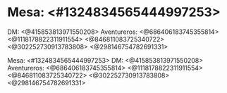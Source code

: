 # Mesa: <#1324834565444997253> 
DM:  <@415853813971550208> 
Aventureros: <@686406183745355814> <@1118178822311911554> <@846811083725340722> <@302252730913783808> <@298146754782691331>

Mesa: <#1324834565444997253> 
DM:  <@415853813971550208> 
Aventureros: <@686406183745355814> <@1118178822311911554> <@846811083725340722> <@302252730913783808> <@298146754782691331>

